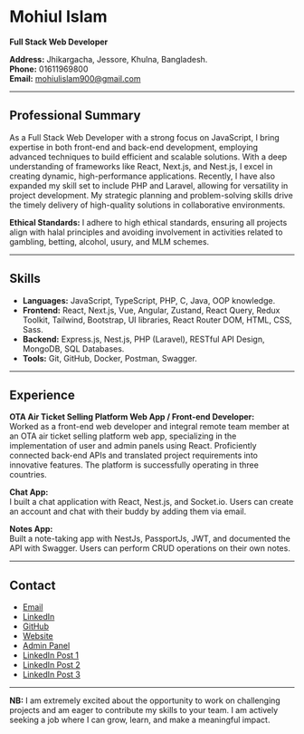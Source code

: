 # Mohiul Islam  
**Full Stack Web Developer**  

**Address:** Jhikargacha, Jessore, Khulna, Bangladesh.  
**Phone:** 01611969800  
**Email:** mohiulislam900@gmail.com  

---

## Professional Summary

As a Full Stack Web Developer with a strong focus on JavaScript, I bring expertise in both front-end and back-end development, employing advanced techniques to build efficient and scalable solutions. With a deep understanding of frameworks like React, Next.js, and Nest.js, I excel in creating dynamic, high-performance applications. Recently, I have also expanded my skill set to include PHP and Laravel, allowing for versatility in project development. My strategic planning and problem-solving skills drive the timely delivery of high-quality solutions in collaborative environments.

**Ethical Standards:** I adhere to high ethical standards, ensuring all projects align with halal principles and avoiding involvement in activities related to gambling, betting, alcohol, usury, and MLM schemes.

---

## Skills

- **Languages:** JavaScript, TypeScript, PHP, C, Java, OOP knowledge.  
- **Frontend:** React, Next.js, Vue, Angular, Zustand, React Query, Redux Toolkit, Tailwind, Bootstrap, UI libraries, React Router DOM, HTML, CSS, Sass.  
- **Backend:** Express.js, Nest.js, PHP (Laravel), RESTful API Design, MongoDB, SQL Databases.  
- **Tools:** Git, GitHub, Docker, Postman, Swagger.  

---

## Experience

**OTA Air Ticket Selling Platform Web App / Front-end Developer:**  
Worked as a front-end web developer and integral remote team member at an OTA air ticket selling platform web app, specializing in the implementation of user and admin panels using React. Proficiently connected back-end APIs and translated project requirements into innovative features. The platform is successfully operating in three countries.  

**Chat App:**  
I built a chat application with React, Nest.js, and Socket.io. Users can create an account and chat with their buddy by adding them via email.  

**Notes App:**  
Built a note-taking app with NestJs, PassportJs, JWT, and documented the API with Swagger. Users can perform CRUD operations on their own notes.  

---

## Contact

- [Email](mailto:mohiulislam900@gmail.com)  
- [LinkedIn](https://www.linkedin.com/in/mohiul-islam-04b9a71bb)  
- [GitHub](https://github.com/mohiulislam)  
- [Website](https://mastermindbd.com)  
- [Admin Panel](https://admin.mastermindbd.com)  
- [LinkedIn Post 1](https://www.linkedin.com/posts/mohiul-islam-04b9a71bb_jobseeker-frontenddeveloper-reactjs-activity-7214185545264947200-d_T1?utm_source=share&utm_medium=member_desktop)  
- [LinkedIn Post 2](https://www.linkedin.com/posts/mohiul-islam-04b9a71bb_opentowork-opentowork-realtimechat-activity-7212060885836578816-dDbZ?utm_source=share&utm_medium=member_desktop)  
- [LinkedIn Post 3](https://www.linkedin.com/posts/mohiul-islam-04b9a71bb_opentowork-nestjs-mongodb-activity-7212789256430178304-bb4q?utm_source=share&utm_medium=member_desktop)  

---

**NB:** I am extremely excited about the opportunity to work on challenging projects and am eager to contribute my skills to your team. I am actively seeking a job where I can grow, learn, and make a meaningful impact.
